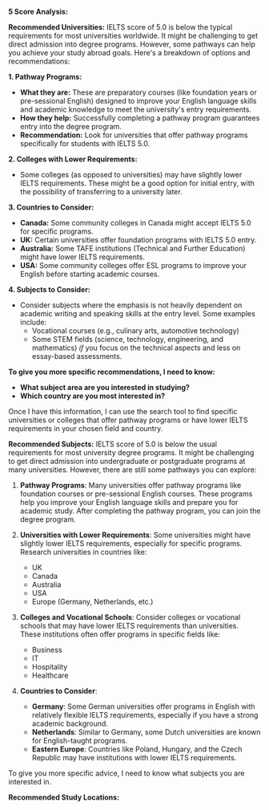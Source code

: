 **5
 Score Analysis:** 

**Recommended Universities:**
IELTS score of 5.0 is below the typical requirements for most universities worldwide. It might be challenging to get direct admission into degree programs. However, some pathways can help you achieve your study abroad goals. Here's a breakdown of options and recommendations:

**1. Pathway Programs:**

*   **What they are:** These are preparatory courses (like foundation years or pre-sessional English) designed to improve your English language skills and academic knowledge to meet the university's entry requirements.
*   **How they help:** Successfully completing a pathway program guarantees entry into the degree program.
*   **Recommendation:** Look for universities that offer pathway programs specifically for students with IELTS 5.0.

**2. Colleges with Lower Requirements:**

*   Some colleges (as opposed to universities) may have slightly lower IELTS requirements. These might be a good option for initial entry, with the possibility of transferring to a university later.

**3. Countries to Consider:**

*   **Canada:** Some community colleges in Canada might accept IELTS 5.0 for specific programs.
*   **UK:** Certain universities offer foundation programs with IELTS 5.0 entry.
*   **Australia:** Some TAFE institutions (Technical and Further Education) might have lower IELTS requirements.
*   **USA:** Some community colleges offer ESL programs to improve your English before starting academic courses.

**4. Subjects to Consider:**

*   Consider subjects where the emphasis is not heavily dependent on academic writing and speaking skills at the entry level. Some examples include:
    *   Vocational courses (e.g., culinary arts, automotive technology)
    *   Some STEM fields (science, technology, engineering, and mathematics) *if* you focus on the technical aspects and less on essay-based assessments.

**To give you more specific recommendations, I need to know:**

*   **What subject area are you interested in studying?**
*   **Which country are you most interested in?**

Once I have this information, I can use the search tool to find specific universities or colleges that offer pathway programs or have lower IELTS requirements in your chosen field and country.


**Recommended Subjects:**
IELTS score of 5.0 is below the usual requirements for most university degree programs. It might be challenging to get direct admission into undergraduate or postgraduate programs at many universities. However, there are still some pathways you can explore:

1. **Pathway Programs**: Many universities offer pathway programs like foundation courses or pre-sessional English courses. These programs help you improve your English language skills and prepare you for academic study. After completing the pathway program, you can join the degree program.

2. **Universities with Lower Requirements**: Some universities might have slightly lower IELTS requirements, especially for specific programs. Research universities in countries like:
   - UK
   - Canada
   - Australia
   - USA
   - Europe (Germany, Netherlands, etc.)

3. **Colleges and Vocational Schools**: Consider colleges or vocational schools that may have lower IELTS requirements than universities. These institutions often offer programs in specific fields like:
   - Business
   - IT
   - Hospitality
   - Healthcare

4. **Countries to Consider**:
   - **Germany**: Some German universities offer programs in English with relatively flexible IELTS requirements, especially if you have a strong academic background.
   - **Netherlands**: Similar to Germany, some Dutch universities are known for English-taught programs.
   - **Eastern Europe**: Countries like Poland, Hungary, and the Czech Republic may have institutions with lower IELTS requirements.

To give you more specific advice, I need to know what subjects you are interested in.


**Recommended Study Locations:**